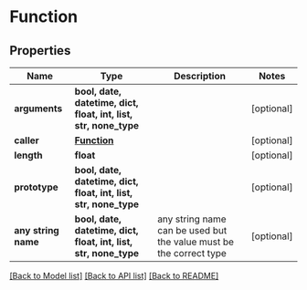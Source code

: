 # Function


## Properties
Name | Type | Description | Notes
------------ | ------------- | ------------- | -------------
**arguments** | **bool, date, datetime, dict, float, int, list, str, none_type** |  | [optional] 
**caller** | [**Function**](Function.md) |  | [optional] 
**length** | **float** |  | [optional] 
**prototype** | **bool, date, datetime, dict, float, int, list, str, none_type** |  | [optional] 
**any string name** | **bool, date, datetime, dict, float, int, list, str, none_type** | any string name can be used but the value must be the correct type | [optional]

[[Back to Model list]](../README.md#documentation-for-models) [[Back to API list]](../README.md#documentation-for-api-endpoints) [[Back to README]](../README.md)


